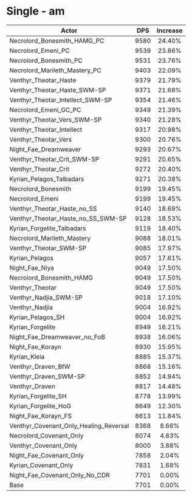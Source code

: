 # Single - am
| Actor | DPS | Increase |
|---|:---:|:---:|
|Necrolord_Bonesmith_HAMG_PC|9580|24.40%|
|Necrolord_Emeni_PC|9539|23.86%|
|Necrolord_Bonesmith_PC|9531|23.76%|
|Necrolord_Marileth_Mastery_PC|9403|22.09%|
|Venthyr_Theotar_Haste|9379|21.79%|
|Venthyr_Theotar_Haste_SWM-SP|9371|21.68%|
|Venthyr_Theotar_Intellect_SWM-SP|9354|21.46%|
|Necrolord_Emeni_GC_PC|9349|21.39%|
|Venthyr_Theotar_Vers_SWM-SP|9340|21.28%|
|Venthyr_Theotar_Intellect|9317|20.98%|
|Venthyr_Theotar_Vers|9300|20.76%|
|Night_Fae_Dreamweaver|9293|20.67%|
|Venthyr_Theotar_Crit_SWM-SP|9291|20.65%|
|Venthyr_Theotar_Crit|9272|20.40%|
|Kyrian_Pelagos_Talbadars|9271|20.38%|
|Necrolord_Bonesmith|9199|19.45%|
|Necrolord_Emeni|9199|19.45%|
|Venthyr_Theotar_Haste_no_SS|9140|18.69%|
|Venthyr_Theotar_Haste_no_SS_SWM-SP|9128|18.53%|
|Kyrian_Forgelite_Talbadars|9119|18.40%|
|Necrolord_Marileth_Mastery|9088|18.01%|
|Venthyr_Theotar_SWM-SP|9085|17.97%|
|Kyrian_Pelagos|9057|17.61%|
|Night_Fae_Niya|9049|17.50%|
|Necrolord_Bonesmith_HAMG|9049|17.50%|
|Venthyr_Theotar|9049|17.50%|
|Venthyr_Nadjia_SWM-SP|9018|17.10%|
|Venthyr_Nadjia|9004|16.92%|
|Kyrian_Pelagos_SH|9004|16.92%|
|Kyrian_Forgelite|8949|16.21%|
|Night_Fae_Dreamweaver_no_FoB|8938|16.06%|
|Night_Fae_Korayn|8930|15.95%|
|Kyrian_Kleia|8885|15.37%|
|Venthyr_Draven_BfW|8868|15.16%|
|Venthyr_Draven_SWM-SP|8852|14.94%|
|Venthyr_Draven|8817|14.48%|
|Kyrian_Forgelite_SH|8778|13.99%|
|Kyrian_Forgelite_HoG|8649|12.30%|
|Night_Fae_Korayn_FS|8613|11.84%|
|Venthyr_Covenant_Only_Healing_Reversal|8368|8.66%|
|Necrolord_Covenant_Only|8074|4.83%|
|Venthyr_Covenant_Only|8000|3.88%|
|Night_Fae_Covenant_Only|7858|2.04%|
|Kyrian_Covenant_Only|7831|1.68%|
|Night_Fae_Covenant_Only_No_CDR|7701|0.00%|
|Base|7701|0.00%|
